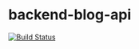# backend-blog-api

[![Build Status](https://travis-ci.org/IRANKUND/backend-blog-api.svg?branch=develop)](https://travis-ci.org/IRANKUND/backend-blog-api)
